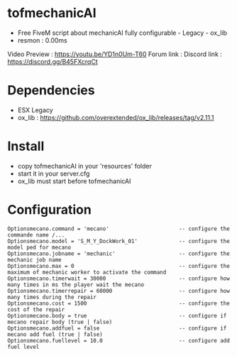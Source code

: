 # tofmechanicAI

* Free FiveM script about mechanicAI fully configurable - Legacy - ox_lib
* resmon : 0.00ms

Video Preview : https://youtu.be/YD1n0Um-T60
Forum link : 
Discord link : https://discord.gg/B45FXcrqCt

# Dependencies

* ESX Legacy
* ox_lib : https://github.com/overextended/ox_lib/releases/tag/v2.11.1

# Install

* copy tofmechanicAI in your 'resources' folder
* start it in your server.cfg
* ox_lib must start before tofmechanicAI

# Configuration

```
Optionsmecano.command = 'mecano'                      -- configure the commande name /...
Optionsmecano.model = 'S_M_Y_DockWork_01'             -- configure the model ped for mecano
Optionsmecano.jobname = 'mechanic'                    -- configure the mechanic job name
Optionsmecano.max = 0                                 -- configure the maximum of mechanic worker to activate the command
Optionsmecano.timerwait = 30000                       -- configure how many times in ms the player wait the mecano 
Optionsmecano.timerrepair = 60000                     -- configure how many times during the repair 
Optionsmecano.cost = 1500                             -- configure the cost of the repair
Optionsmecano.body = true                             -- configure if mecano repair body (true | false)
Optionsmecano.addfuel = false                         -- configure if mecano add fuel (true | false)
Optionsmecano.fuellevel = 10.0                        -- configure add fuel level
```

 
